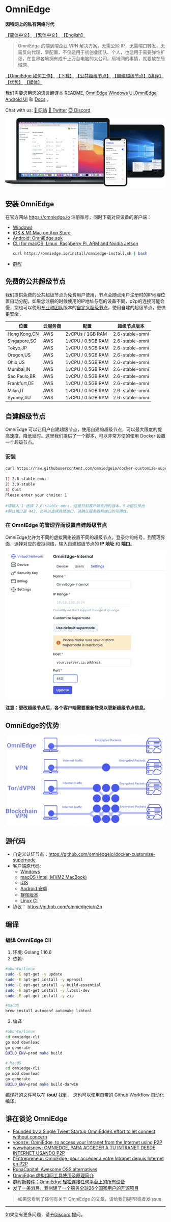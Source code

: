 # OmniEdge 

**因特网上的私有网络时代**

[【简体中文】](README-zh-Hans.md)  [【繁体中文】](README-zh-Hant.md) [【English】](../README-ZH.md)

>OmniEdge 的端到端企业 VPN 解决方案，无需公网 IP，无需端口转发，无需反向代理，零配置，不仅适用于初创业团队、个人，也适用于需要弹性扩张，在世界各地拥有成千上万台电脑的大公司。局域网的事情，就要放在局域网。

[【OmniEdge 如何工作】](https://omniedge.io/docs/article/architecture) [【下载】](#安装-omniedge) [【公共超级节点】](#免费的公共超级节点) [【自建超级节点】](#自建超级节点)[【编译】](#编译) [【优势】](#omniedge的优势) [【媒体】](#谁在谈论-omniedge)

我们需要您用您的语言翻译本 README, [OmniEdge Windows UI](https://github.com/omniedgeio/omniedge-windows/tree/dev/languages),[OmniEdge Android UI](https://github.com/omniedgeio/omniedge-android/tree/main/app/src/main/res/values) 和 [Docs](https://github.com/omniedgeio/docs) 。

Chat with us: [🤝 网站](https://omniedge.io) [💬 Twitter](https://twitter.com/omniedgeio) [😇 Discord](https://discord.gg/d4faRPYj)

![OmniEdge-clients](../OmniEdge-clients.png)

## 安装 OmniEdge

在官方网站 https://omniedge.io 注册账号，同时下载对应设备的客户端： 

-   [Windows](https://omniedge.io/install/download/0.2.3/omniedge-setup-0.2.3.exe)
-   [iOS & M1 Mac on App Store](https://apps.apple.com/us/app/omniedgenew/id1603005893)
-   [Android: OmniEdge.apk](https://omniedge.io/install/download/0.2.2/omniedge-release-v0.2.2.apk)
-   [CLi for macOS, Linux, Raspberry Pi, ARM and Nvidia Jetson](https://omniedge.io/install/download/0.2.3/omniedgecli-macos-latest.zip)
    ```bash
    curl https://omniedge.io/install/omniedge-install.sh | bash
    ```
-   [群晖](https://omniedge.io/download/synology)

## 免费的公共超级节点

我们提供免费的公共超级节点为免费用户使用，节点会随点用户注册时的IP地理位置自动分配。如果您注册的时候使用的IP地址与您的设备不同，p2p的连接可能会慢，您也可以使用[专业和团队]((https://omniedge.io/pricing))版本的[自定义超级节点]((https://omniedge.io/docs/article/install/customize-supernode) )，使用自建的超级节点，更快更安全 . 

|位置|云服务商|配置|超级节点版本|
|--|--|--|--|
|Hong Kong,CN|AWS| 2vCPUs / 1GB RAM|2.6-stable-omni|
|Singapore,SG|AWS|1vCPU / 0.5GB RAM|2.6-stable-omni|
|Tokyo,JP|AWS|1vCPU / 0.5GB RAM|2.6-stable-omni|
|Oregon,US|AWS|1vCPU / 0.5GB RAM|2.6-stable-omni|
|Ohio,US|AWS|1vCPU / 0.5GB RAM|2.6-stable-omni|
|Mumbai,IN|AWS|1vCPU / 0.5GB RAM|2.6-stable-omni|
|Sao Paulo,BR|AWS|1vCPU / 0.5GB RAM|2.6-stable-omni|
|Frankfurt,DE|AWS|1vCPU / 0.5GB RAM|2.6-stable-omni|
|Milan,IT|AWS|1vCPU / 0.5GB RAM|2.6-stable-omni|
|Sydney,AU|AWS|1vCPU / 0.5GB RAM|2.6-stable-omni|

## 自建超级节点

OmniEdge 可以让用户自建超级节点，使用自建的超级节点，可以最大限度的提高速度，降低延时。这里我们提供了一个脚本，可以非常方便的使用 Docker 设置一个超级节点。

### 安装

```bash
curl https://raw.githubusercontent.com/omniedgeio/docker-customize-supernode/main/install.sh | bash

1) 2.6-stable-omni
2) 3.0-stable
3) Quit
Please enter your choice: 1

#请输入 1 选择 2.6-stable-omni，这是目前客户端支持的版本，3.0稍后推出
#默认端口是 443，也可以选择其他端口，请确认服务器和端口的可用性。

```

### 在 OmniEdge 的管理界面设置自建超级节点

OmniEdge允许为不同的虚拟网络设置不同的超级节点。登录你的帐号，到管理界面，选择对应的虚拟网络，输入自建超级节点的 **IP 地址** 和 **端口**。

![](../Customizesupernode.png)

**注意：更改超级节点后，各个客户端需要重新登录以更新超级节点信息。**

## OmniEdge的优势

![OmniEdgeComparison](../OmniEdgeComparison.gif)

## 源代码

- 自定义认证节点：https://github.com/omniedgeio/docker-customize-supernode
- 客户端原代码: 
    - [Windows](https://github.com/omniedgeio/omniedge-windows)
    - [macOS (Intel, M1/M2 MacBook)](https://github.com/omniedgeio/omniedge-macOS)
    - [iOS](https://github.com/omniedgeio/omniedge-iOS) 
    - [Android 安卓](https://github.com/omniedgeio/omniedge-android)
    - [群晖版本](https://github.com/omniedgeio/omniedge-synology)  
    - [Linux Cli](https://github.com/omniedgeio/omniedge-cli)
- 协议： https://github.com/omniedgeio/n2n

## 编译

### 编译 OmniEdge Cli

1. 环境: Golang 1.16.6
2. 依赖: 

```bash
#ubuntu/linux
sudo -E apt-get -y update
sudo -E apt-get install -y openssl
sudo -E apt-get install -y build-essential
sudo -E apt-get install -y libssl-dev
sudo -E apt-get install -y zip
```

```bash
#macOS
brew install autoconf automake libtool
```
3. 编译

```bash
#ubuntu/linux
cd omniedge-cli
go mod download
go generate
BUILD_ENV=prod make build
```

```bash
# MacOS
cd omniedge-cli
go mod download
go generate
BUILD_ENV=prod make build-darwin
```

编译好的文件可以在 **/out/** 找到。
您也可以使用自带的 Github Workflow 自动化编译。

## 谁在谈论 OmniEdge

- [Founded by a Single Tweet Startup OmniEdge’s effort to let connect without concern](https://threat.technology/founded-by-a-single-tweet-startup-omniedges-effort-to-let-connect-without-concern/)
- [voonze: OmniEdge, to access your Intranet from the Internet using P2P](https://voonze.com/omniedge-to-access-your-intranet-from-the-internet-using-p2p/)
- [wwwhatsnew: OMNIEDGE, PARA ACCEDER A TU INTRANET DESDE INTERNET USANDO P2P](https://wwwhatsnew.com/2022/03/03/omniedge-para-acceder-a-tu-intranet-desde-internet-usando-p2p/)
- [l'Entrepreneur: OmniEdge, pour accéder à votre Intranet depuis Internet en P2P](https://lentrepreneur.co/style/technologie/omniedge-pour-acceder-a-votre-intranet-depuis-internet-en-p2p-04032022)
- [RunaCapital: Awesome OSS alternatives](https://github.com/RunaCapital/awesome-oss-alternatives)
- [OmniEdge 虚拟组网工具使用及原理简介](https://einverne.github.io/post/2021/11/omniedge-usage.html)
- [群晖新套件：OmniEdge 轻松连接任何平台上的所有设备](https://imnks.com/5768.html)
- [发了一条消息，我创建了一个服务全球26个国家用户的开源项目](https://zhuanlan.zhihu.com/p/535614999)

>如果您看到了任何有关于 OmniEdge 的文章，请给我们提PR或者发issue


----

如果您有更多问题，请去[Discord](https://discord.gg/d4faRPYj) 提问。
